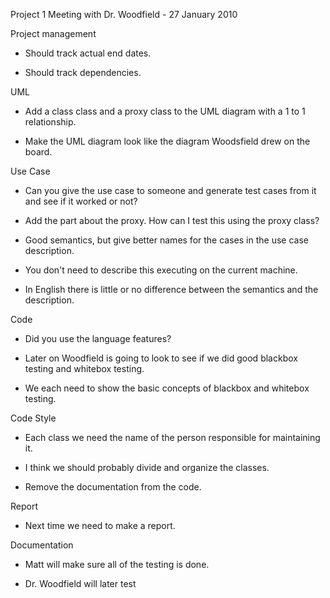 Project 1 Meeting with Dr. Woodfield - 27 January 2010

Project management

- Should track actual end dates.

- Should track dependencies.

UML

- Add a class class and a proxy class to the UML diagram with a 1 to 1 relationship.

- Make the UML diagram look like the diagram Woodsfield drew on the board.

Use Case

- Can you give the use case to someone and generate test cases from it and see if it worked or not?

- Add the part about the proxy. How can I test this using the proxy class?

- Good semantics, but give better names for the cases in the use case description.

- You don't need to describe this executing on the current machine.

- In English there is little or no difference between the semantics and the description.

Code

- Did you use the language features?

- Later on Woodfield is going to look to see if we did good blackbox testing and whitebox
testing.

- We each need to show the basic concepts of blackbox and whitebox testing.

Code Style

- Each class we need the name of the person responsible for maintaining it.

- I think we should probably divide and organize the classes.

- Remove the documentation from the code.

Report

- Next time we need to make a report.

Documentation

- Matt will make sure all of the testing is done.

- Dr.  Woodfield will later test